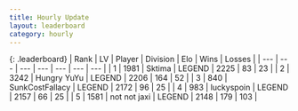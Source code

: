 ```yaml
---
title: Hourly Update
layout: leaderboard
category: hourly
---
```


{: .leaderboard}
| Rank | LV | Player | Division | Elo | Wins | Losses |
| --- | --- | --- | --- | --- | --- | --- |
| <span data-change="0">1</span> | 1981 | <span title="ID: 353063">Sktima</span> | LEGEND | <span data-change="0">2225</span> | <span data-change="0">83</span> | <span data-change="0">23</span> |
| <span data-change="0">2</span> | 3242 | <span title="ID: 164871">Hungry YuYu</span> | LEGEND | <span data-change="0">2206</span> | <span data-change="0">164</span> | <span data-change="0">52</span> |
| <span data-change="0">3</span> | 840 | <span title="ID: 402846">SunkCostFallacy</span> | LEGEND | <span data-change="0">2172</span> | <span data-change="0">96</span> | <span data-change="0">25</span> |
| <span data-change="0">4</span> | 983 | <span title="ID: 512212">luckyspoin</span> | LEGEND | <span data-change="0">2157</span> | <span data-change="0">66</span> | <span data-change="0">25</span> |
| <span data-change="0">5</span> | 1581 | <span title="ID: 298672">not not jaxi</span> | LEGEND | <span data-change="-7">2148</span> | <span data-change="1">179</span> | <span data-change="1">103</span> |
